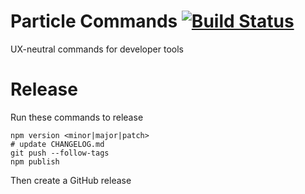 # Particle Commands [![Build Status](https://travis-ci.org/spark/particle-commands.svg?branch=master)](https://travis-ci.org/spark/particle-commands)
UX-neutral commands for developer tools

# Release

Run these commands to release
```
npm version <minor|major|patch>
# update CHANGELOG.md
git push --follow-tags
npm publish
```

Then create a GitHub release

